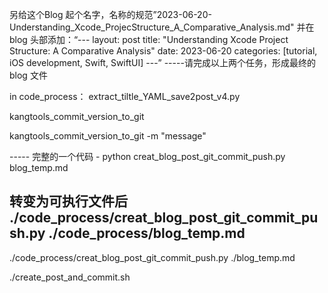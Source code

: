 另给这个Blog 起个名字，名称的规范”2023-06-20-Understanding_Xcode_ProjecStructure_A_Comparative_Analysis.md"        并在blog 头部添加：“---
layout: post
title: "Understanding Xcode Project Structure: A Comparative Analysis"
date: 2023-06-20
categories: [tutorial, iOS development, Swift, SwiftUI]
---” -----请完成以上两个任务，形成最终的blog 文件

in code_process：
extract_tiltle_YAML_save2post_v4.py

kangtools_commit_version_to_git 

kangtools_commit_version_to_git  -m "message"



----- 完整的一个代码 -
python creat_blog_post_git_commit_push.py blog_temp.md 



转变为可执行文件后
./code_process/creat_blog_post_git_commit_push.py ./code_process/blog_temp.md 
----
./code_process/creat_blog_post_git_commit_push.py ./blog_temp.md 


./create_post_and_commit.sh
